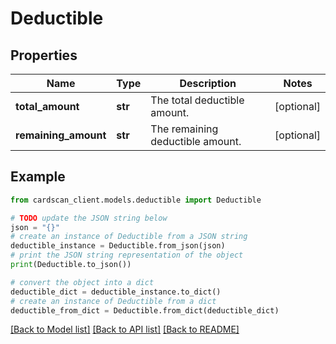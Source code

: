 # Deductible


## Properties

Name | Type | Description | Notes
------------ | ------------- | ------------- | -------------
**total_amount** | **str** | The total deductible amount. | [optional] 
**remaining_amount** | **str** | The remaining deductible amount. | [optional] 

## Example

```python
from cardscan_client.models.deductible import Deductible

# TODO update the JSON string below
json = "{}"
# create an instance of Deductible from a JSON string
deductible_instance = Deductible.from_json(json)
# print the JSON string representation of the object
print(Deductible.to_json())

# convert the object into a dict
deductible_dict = deductible_instance.to_dict()
# create an instance of Deductible from a dict
deductible_from_dict = Deductible.from_dict(deductible_dict)
```
[[Back to Model list]](../README.md#documentation-for-models) [[Back to API list]](../README.md#documentation-for-api-endpoints) [[Back to README]](../README.md)


